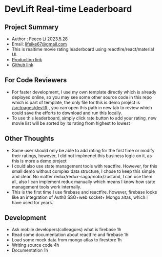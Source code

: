 # DevLift Real-time Leaderboard

## Project Summary

- Author : Feeco Li 2023.5.28
- Email: lifeike67@gmail.com
- This is realtime movie rating leaderboard using reactfire/react/material UI.
- [Production link](https://main.d3nhqx7mts8be0.amplifyapp.com/)
- [Github link](https://github.com/lifeike/frontend)

## For Code Reviewers

- For faster development, I use my own template directly which is already deployed online, so you may see some other source code in this repo which is part of template, the only file for this is demo project is [/src/pages/devlift](https://github.com/lifeike/frontend/tree/main/src/pages/devlift) , you can open this path in new tab to review which could save the efforts to download and run this locally.
- To use this leaderboard, simply click rate button to add your rating, new movie list will be sorted by its rating from highest to lowest

## Other Thoughts

- Same user should only be able to add rating for the first time or modify their ratings, however, I did not implmenet this business logic on it, as this is more a demo project
- I could also use state management tools with reactfire. However, for this small demo without complex data structure, I chose to keep this simple and clear. No matter redux/redux-saga/mobx/zustand, I can use them all, also I can implement redux manually which means I know how state management tools work internally.
- This is the first time I use firebase and reactfire. however, firebase looks like an integration of Auth0 SSO+web socket+ Mongo altas, which I have used for years.

## Development

- Ask mobile developers(colleagues) what is firebase 1h
- Read some documentation about reactfire and firebase 1h
- Load some mock data from mongo atlas to firestore 1h
- Writing source code 4h
- Documentation 1h
